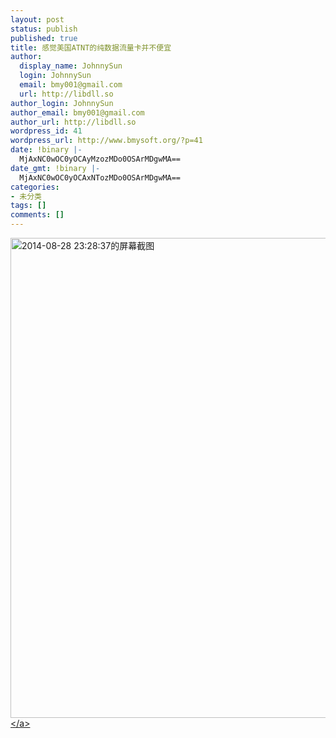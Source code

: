 ```yaml
---
layout: post
status: publish
published: true
title: 感觉美国ATNT的纯数据流量卡并不便宜
author:
  display_name: JohnnySun
  login: JohnnySun
  email: bmy001@gmail.com
  url: http://libdll.so
author_login: JohnnySun
author_email: bmy001@gmail.com
author_url: http://libdll.so
wordpress_id: 41
wordpress_url: http://www.bmysoft.org/?p=41
date: !binary |-
  MjAxNC0wOC0yOCAyMzozMDo0OSArMDgwMA==
date_gmt: !binary |-
  MjAxNC0wOC0yOCAxNTozMDo0OSArMDgwMA==
categories:
- 未分类
tags: []
comments: []
---
```

<p><a href="http:&#47;&#47;www.bmysoft.org&#47;wp-content&#47;uploads&#47;2014&#47;08&#47;2014-08-28-232837的屏幕截图.png"><img class="alignnone size-full wp-image-42" src="http:&#47;&#47;www.bmysoft.org&#47;wp-content&#47;uploads&#47;2014&#47;08&#47;2014-08-28-232837的屏幕截图.png" alt="2014-08-28 23:28:37的屏幕截图" width="1366" height="768" &#47;><&#47;a></p>
